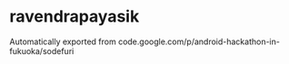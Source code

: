 # ravendrapayasik
Automatically exported from code.google.com/p/android-hackathon-in-fukuoka/sodefuri
